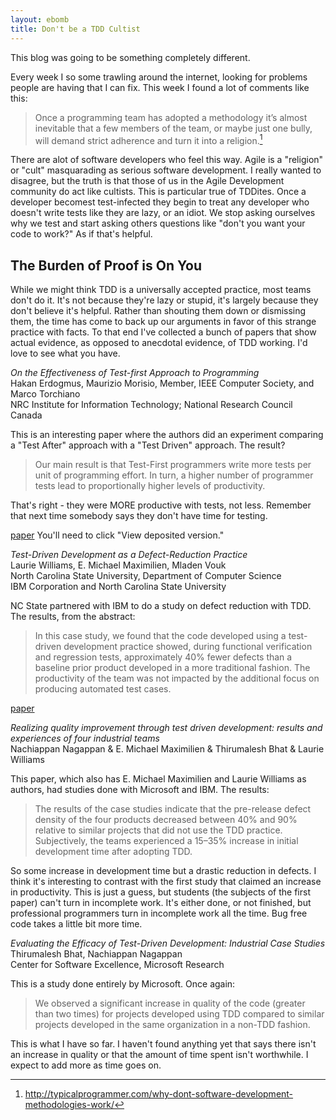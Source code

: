 ```yaml
---
layout: ebomb
title: Don't be a TDD Cultist
---
```


This blog was going to be something completely different.

Every week I so some trawling around the internet, looking for problems people are having that I can fix. This week I found a lot of comments like this:

>Once a programming team has adopted a methodology it’s almost inevitable that a few members of the team, or maybe just one bully, will demand strict adherence and turn it into a religion.[^1]

There are alot of software developers who feel this way. Agile is a "religion" or "cult" masquarading as serious software development. I really wanted to disagree, but the truth is that those of us in the Agile Development community do act like cultists. This is particular true of TDDites. Once a developer becomest test-infected they begin to treat any developer who doesn't write tests like they are lazy, or an idiot. We stop asking ourselves why we test and start asking others questions like "don't you want your code to work?" As if that's helpful.

## The Burden of Proof is On You

While we might think TDD is a universally accepted practice, most teams don't do it. It's not because they're lazy or stupid, it's largely because they don't believe it's helpful. Rather than shouting them down or dismissing them, the time has come to back up our arguments in favor of this strange practice with facts. To that end I've collected a bunch of papers that show actual evidence, as opposed to anecdotal evidence, of TDD working. I'd love to see what you have.

_On the Effectiveness of Test-first Approach to Programming_<br/>
Hakan Erdogmus, Maurizio Morisio, Member, IEEE Computer Society, and Marco Torchiano<br/>
NRC Institute for Information Technology; National Research Council Canada

This is an interesting paper where the authors did an experiment comparing a "Test After" approach with a "Test Driven" approach. The result?

> Our main result is that Test-First programmers write more tests per unit of programming effort. In turn, a higher number of programmer tests lead to proportionally higher levels of productivity.

That's right - they were MORE productive with tests, not less. Remember that next time somebody says they don't have time for testing.

[paper](http://nparc.cisti-icist.nrc-cnrc.gc.ca/npsi/ctrl?action=shwart&index=an&req=5763742&lang=en)
You'll need to click "View deposited version."

_Test-Driven Development as a Defect-Reduction Practice_<br/>
Laurie Williams, E. Michael Maximilien, Mladen Vouk<br/>
North Carolina State University, Department of Computer Science<br/>
IBM Corporation and North Carolina State University<br/>

NC State partnered with IBM to do a study on defect reduction with TDD. The results, from the abstract:

>In this case study, we found that the code developed using a test-driven development practice showed, during functional verification and regression tests, approximately 40% fewer defects than a baseline prior product developed in a more traditional fashion.  The productivity of the team was not impacted by the additional focus on producing automated test cases.

[paper](http://collaboration.csc.ncsu.edu/laurie/Papers/williamsltestDrivenDevelopment.pdf)

_Realizing quality improvement through test driven development: results and experiences of four industrial teams_<br/>
Nachiappan Nagappan & E. Michael Maximilien & Thirumalesh Bhat & Laurie Williams<br/>

This paper, which also has E. Michael Maximilien and Laurie Williams as authors, had studies done with Microsoft and IBM. The results:

>The results of the case studies indicate that the pre-release defect density of the four products decreased between 40% and 90% relative to similar projects that did not use the TDD practice. Subjectively, the teams experienced a 15–35% increase in initial development time after adopting TDD.

So some increase in development time but a drastic reduction in defects. I think it's interesting to contrast with the first study that claimed an increase in productivity. This is just a guess, but students (the subjects of the first paper) can't turn in incomplete work. It's either done, or not finished, but professional programmers turn in incomplete work all the time. Bug free code takes a little bit more time.

_Evaluating the Efficacy of Test-Driven Development: Industrial Case Studies_<br/>
Thirumalesh Bhat, Nachiappan Nagappan<br/>
Center for Software Excellence, Microsoft Research

This is a study done entirely by Microsoft. Once again:

>We observed a significant increase in quality of the code (greater than two times) for projects developed using TDD compared to similar projects developed in the same organization in a non-TDD fashion.

This is what I have so far. I haven't found anything yet that says there isn't an increase in quality or that the amount of time spent isn't worthwhile. I expect to add more as time goes on.

[^1]: http://typicalprogrammer.com/why-dont-software-development-methodologies-work/
